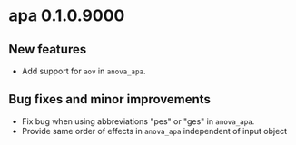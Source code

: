 # apa 0.1.0.9000

## New features

* Add support for `aov` in `anova_apa`.

## Bug fixes and minor improvements

* Fix bug when using abbreviations "pes" or "ges" in `anova_apa`.
* Provide same order of effects in `anova_apa` independent of input object
